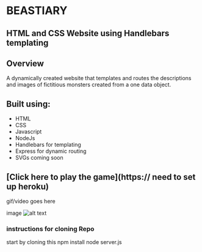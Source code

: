 # BEASTIARY 
## HTML and CSS Website using Handlebars templating

## Overview ##
A dynamically created website that templates and routes the descriptions and images of fictitious monsters created from a one data object. 
## Built using: ##

- HTML
- CSS
- Javascript
- NodeJs
- Handlebars for templating
- Express for dynamic routing
- SVGs coming soon

## [Click here to play the game](https:// need to set up heroku) 

gif/video goes here

image ![alt text](image.jpg)

### instructions for cloning Repo
start by cloning this 
npm install
node server.js
